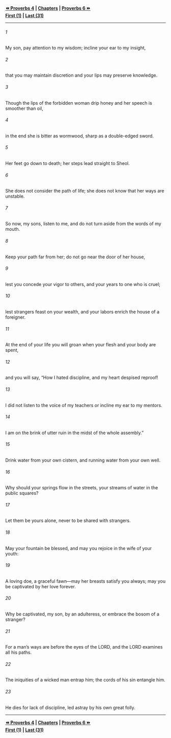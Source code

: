   
**[⏪ Proverbs 4](./Proverbs%204.md) | [Chapters](./_index.md) | [Proverbs 6 ⏩](./Proverbs%206.md)**  
**[First (1)](./Proverbs%201.md) | [Last (31)](./Proverbs%2031.md)**  
  
---  
  
###### 1  
My son, pay attention to my wisdom; incline your ear to my insight,  
  
###### 2  
that you may maintain discretion and your lips may preserve knowledge.  
  
###### 3  
Though the lips of the forbidden woman drip honey and her speech is smoother than oil,  
  
###### 4  
in the end she is bitter as wormwood, sharp as a double-edged sword.  
  
###### 5  
Her feet go down to death; her steps lead straight to Sheol.  
  
###### 6  
She does not consider the path of life; she does not know that her ways are unstable.  
  
###### 7  
So now, my sons, listen to me, and do not turn aside from the words of my mouth.  
  
###### 8  
Keep your path far from her; do not go near the door of her house,  
  
###### 9  
lest you concede your vigor to others, and your years to one who is cruel;  
  
###### 10  
lest strangers feast on your wealth, and your labors enrich the house of a foreigner.  
  
###### 11  
At the end of your life you will groan when your flesh and your body are spent,  
  
###### 12  
and you will say, “How I hated discipline, and my heart despised reproof!  
  
###### 13  
I did not listen to the voice of my teachers or incline my ear to my mentors.  
  
###### 14  
I am on the brink of utter ruin in the midst of the whole assembly.”  
  
###### 15  
Drink water from your own cistern, and running water from your own well.  
  
###### 16  
Why should your springs flow in the streets, your streams of water in the public squares?  
  
###### 17  
Let them be yours alone, never to be shared with strangers.  
  
###### 18  
May your fountain be blessed, and may you rejoice in the wife of your youth:  
  
###### 19  
A loving doe, a graceful fawn—may her breasts satisfy you always; may you be captivated by her love forever.  
  
###### 20  
Why be captivated, my son, by an adulteress, or embrace the bosom of a stranger?  
  
###### 21  
For a man’s ways are before the eyes of the LORD, and the LORD examines all his paths.  
  
###### 22  
The iniquities of a wicked man entrap him; the cords of his sin entangle him.  
  
###### 23  
He dies for lack of discipline, led astray by his own great folly.  
  
  
---  
  
**[⏪ Proverbs 4](./Proverbs%204.md) | [Chapters](./_index.md) | [Proverbs 6 ⏩](./Proverbs%206.md)**  
**[First (1)](./Proverbs%201.md) | [Last (31)](./Proverbs%2031.md)**  
  
